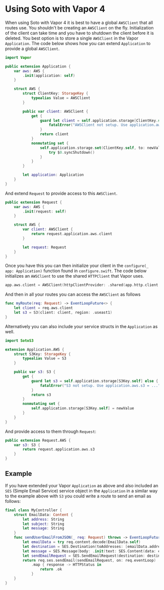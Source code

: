 # Using Soto with Vapor 4

When using Soto with Vapor 4 it is best to have a global `AWSClient` that all routes use. You shouldn't be creating an `AWSClient` on the fly. Initialization of the client can take time and you have to shutdown the client before it is deleted. You best option is to store a single `AWSClient` in the Vapor `Application`. The code below shows how you can extend `Application` to provide a global `AWSClient`.

```swift
import Vapor

public extension Application {
    var aws: AWS {
        .init(application: self)
    }

    struct AWS {
        struct ClientKey: StorageKey {
            typealias Value = AWSClient
        }

        public var client: AWSClient {
            get {
                guard let client = self.application.storage[ClientKey.self] else {
                    fatalError("AWSClient not setup. Use application.aws.client = ...")
                }
                return client
            }
            nonmutating set {
                self.application.storage.set(ClientKey.self, to: newValue) {
                    try $0.syncShutdown()
                }            
            }
        }

        let application: Application
    }
}
```
And extend `Request` to provide access to this `AWSClient`.

```swift
public extension Request {
    var aws: AWS {
        .init(request: self)
    }

    struct AWS {
        var client: AWSClient {
            return request.application.aws.client
        }

        let request: Request
    }
}
```

Once you have this you can then initialize your client in the `configure(_ app: Application)` function found in `configure.swift`. The code below initializes an `AWSClient` to use the shared `HTTPClient` that Vapor uses.

```swift
app.aws.client = AWSClient(httpClientProvider: .shared(app.http.client.shared))
```

And then in all your routes you can access the `AWSClient` as follows
```swift
func myRoute(req: Request) -> EventLoopFuture<> {
    let client = req.aws.client
    let s3 = S3(client: client, region: .useast1)
}
```
Alternatively you can also include your service structs in the `Application` as well.
```swift
import SotoS3

extension Application.AWS {
    struct S3Key: StorageKey {
        typealias Value = S3
    }

    public var s3: S3 {
        get {
            guard let s3 = self.application.storage[S3Key.self] else {
                fatalError("S3 not setup. Use application.aws.s3 = ...")
            }
            return s3
        }
        nonmutating set {
            self.application.storage[S3Key.self] = newValue
        }
    }
}
```

And provide access to them through `Request`:

```swift
public extension Request.AWS {
    var s3: S3 {
        return request.application.aws.s3
    }
}
```

## Example

If you have extended your Vapor `Application` as above and also included an `SES` (Simple Email Service) service object in the `Application` in a similar way to the example above with `S3` you could write a route to send an email as follows:

```swift
final class MyController {
    struct EmailData: Content {
        let address: String
        let subject: String
        let message: String
    }
    func sendUserEmailFromJSON(_ req: Request) throws -> EventLoopFuture<HTTPStatus> {
        let emailData = try req.content.decode(EmailData.self)
        let destination = SES.Destination(toAddresses: [emailData.address])
        let message = SES.Message(body: .init(text: SES.Content(data: emailData.message)), subject: .init(data: emailData.subject))
        let sendEmailRequest = SES.SendEmailRequest(destination: destination, message: message, source: "soto@me.com")
        return req.ses.sendEmail(sendEmailRequest, on: req.eventLoop)
            .map { response -> HTTPStatus in
                return .ok
            }
    }
}
```

